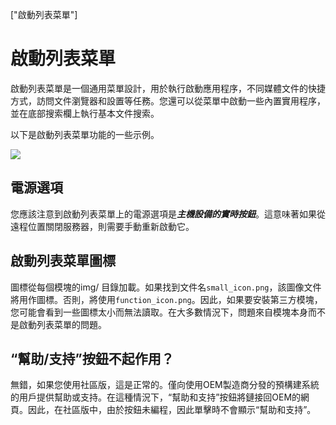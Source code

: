 ["啟動列表菜單"]
# 啟動列表菜單
啟動列表菜單是一個通用菜單設計，用於執行啟動應用程序，不同媒體文件的快捷方式，訪問文件瀏覽器和設置等任務。您還可以從菜單中啟動一些內置實用程序，並在底部搜索欄上執行基本文件搜索。


以下是啟動列表菜單功能的一些示例。

![](img/12/0.png)

## 電源選項
您應該注意到啟動列表菜單上的電源選項是***主機設備的實時按鈕***。這意味著如果從遠程位置關閉服務器，則需要手動重新啟動它。

## 啟動列表菜單圖標
圖標從每個模塊的img/ 目錄加載。如果找到文件名```small_icon.png```，該圖像文件將用作圖標。否則，將使用```function_icon.png```。因此，如果要安裝第三方模塊，您可能會看到一些圖標太小而無法讀取。在大多數情況下，問題來自模塊本身而不是啟動列表菜單的問題。 

## “幫助/支持”按鈕不起作用？
無錯，如果您使用社區版，這是正常的。僅向使用OEM製造商分發的預構建系統的用戶提供幫助或支持。在這種情況下，“幫助和支持”按鈕將鏈接回OEM的網頁。因此，在社區版中，由於按鈕未編程，因此單擊時不會顯示“幫助和支持”。
